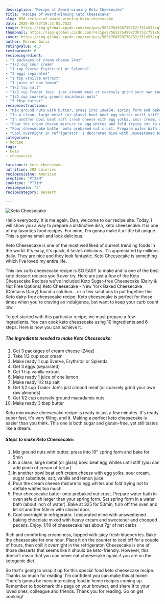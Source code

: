 ```yaml
---
description: "Recipe of Award-winning Keto Cheesecake"
title: "Recipe of Award-winning Keto Cheesecake"
slug: 656-recipe-of-award-winning-keto-cheesecake
date: 2020-05-23T19:33:05.752Z
image: https://img-global.cpcdn.com/recipes/5652764598730752/751x532cq70/keto-cheesecake-recipe-main-photo.jpg
thumbnail: https://img-global.cpcdn.com/recipes/5652764598730752/751x532cq70/keto-cheesecake-recipe-main-photo.jpg
cover: https://img-global.cpcdn.com/recipes/5652764598730752/751x532cq70/keto-cheesecake-recipe-main-photo.jpg
author: Marcus Garza
ratingvalue: 4.3
reviewcount: 6
recipeingredient:
- "3 packages of cream cheese 24oz"
- "1/2 cup sour cream"
- "1 cup Sverve Erythritol or Splenda"
- "3 eggs separated"
- "1 tsp vanilla extract"
- "1 juice of one lemon"
- "1/2 tsp salt"
- "1/2 cup Trader Joes  just almond meal or coarsely grind your own raw almonds"
- "1/2 cup coarsely ground macadamia nuts"
- "3 tbsp butter"
recipeinstructions:
- "Mix ground nuts with butter, press into 10&#34; spring form and bake for 5min"
- "In a clean, large metal (or glass) bowl beat egg whites until stiff (you can add pinch of cream of tartar)"
- "In another bowl beat soft cream cheese with egg yolks, sour cream, sugar substitute, salt, vanilla and lemon juice"
- "Pour the cream cheese mixture to egg whites and fold trying not to deflate whites too much"
- "Pour cheesecake batter onto prebaked nut crust. Prepare water bath in oven safe dish larger than your spring form. Set spring form in a water bath (about inch of water). Bake at 325 for 50min, turn off the oven and let sit another 50min with closed door."
- "Cool overnight in refrigerator. I decorated mine with unsweetened baking chocolate mixed with heavy cream and sweetener and chopped pecans. Enjoy. 1/10 of cheesecake has about 7gr of net carbs"
categories:
- Recipe
tags:
- keto
- cheesecake

katakunci: keto cheesecake 
nutrition: 202 calories
recipecuisine: American
preptime: "PT32M"
cooktime: "PT31M"
recipeyield: "2"
recipecategory: Dessert

---
```



![Keto Cheesecake](https://img-global.cpcdn.com/recipes/5652764598730752/751x532cq70/keto-cheesecake-recipe-main-photo.jpg)

Hello everybody, it is me again, Dan, welcome to our recipe site. Today, I will show you a way to prepare a distinctive dish, keto cheesecake. It is one of my favorites food recipes. For mine, I'm gonna make it a little bit unique. This is gonna smell and look delicious.

Keto Cheesecake is one of the most well liked of current trending foods in the world. It's easy, it's quick, it tastes delicious. It's appreciated by millions daily. They are nice and they look fantastic. Keto Cheesecake is something which I've loved my entire life.

This low carb cheesecake recipe is SO EASY to make and is one of the best keto dessert recipes you&#39;ll ever try. Here are just a few of the Keto Cheesecake Recipes we&#39;ve included Keto Sugar-free Cheesecake (Dairy &amp; Nut Free Options) Keto Cheesecake - New York Baked Cheesecake (Contains Dairy).found a solution… or a few solutions to put together this Keto dairy-free cheesecake recipe. Keto cheesecake is perfect for those times when you&#39;re craving an indulgence, but want to keep your carb count low.


To get started with this particular recipe, we must prepare a few ingredients. You can cook keto cheesecake using 10 ingredients and 6 steps. Here is how you can achieve it.

<!--inarticleads1-->

##### The ingredients needed to make Keto Cheesecake:

1. Get 3 packages of cream cheese (24oz)
1. Take 1/2 cup sour cream
1. Make ready 1 cup Sverve, Erythritol or Splenda
1. Get 3 eggs (separated)
1. Get 1 tsp vanilla extract
1. Make ready 1 juice of one lemon
1. Make ready 1/2 tsp salt
1. Get 1/2 cup Trader Joe&#39;s  just almond meal (or coarsely grind your own raw almonds)
1. Get 1/2 cup coarsely ground macadamia nuts
1. Make ready 3 tbsp butter


Keto microwave cheesecake recipe is ready in just a few minutes. It&#39;s ready super fast, it&#39;s very filling, and it. Making a perfect keto cheesecake is easier than you think. This one is both sugar and gluten-free, yet still tastes like a dream. 

<!--inarticleads2-->

##### Steps to make Keto Cheesecake:

1. Mix ground nuts with butter, press into 10&#34; spring form and bake for 5min
1. In a clean, large metal (or glass) bowl beat egg whites until stiff (you can add pinch of cream of tartar)
1. In another bowl beat soft cream cheese with egg yolks, sour cream, sugar substitute, salt, vanilla and lemon juice
1. Pour the cream cheese mixture to egg whites and fold trying not to deflate whites too much
1. Pour cheesecake batter onto prebaked nut crust. Prepare water bath in oven safe dish larger than your spring form. Set spring form in a water bath (about inch of water). Bake at 325 for 50min, turn off the oven and let sit another 50min with closed door.
1. Cool overnight in refrigerator. I decorated mine with unsweetened baking chocolate mixed with heavy cream and sweetener and chopped pecans. Enjoy. 1/10 of cheesecake has about 7gr of net carbs


Rich and comforting creaminess, topped with juicy fresh blueberries. Bake the cheesecake for one hour. Place it on the counter to cool off for a couple of hours, then chill it overnight in the refrigerator. Cheesecake is one of those desserts that seems like it should be keto-friendly. However, this doesn&#39;t mean that you can never eat cheesecake again if you are on the ketogenic diet. 

So that's going to wrap it up for this special food keto cheesecake recipe. Thanks so much for reading. I'm confident you can make this at home. There's gonna be more interesting food in home recipes coming up. Remember to bookmark this page on your browser, and share it to your loved ones, colleague and friends. Thank you for reading. Go on get cooking!
